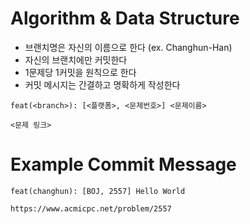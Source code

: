 # Algorithm & Data Structure


* 브랜치명은 자신의 이름으로 한다 (ex. Changhun-Han)
* 자신의 브랜치에만 커밋한다
* 1문제당 1커밋을 원칙으로 한다
* 커밋 메시지는 간결하고 명확하게 작성한다

```
feat(<branch>): [<플랫폼>, <문제번호>] <문제이름>

<문제 링크>
``` 

# Example Commit Message
```
feat(changhun): [BOJ, 2557] Hello World

https://www.acmicpc.net/problem/2557
```
